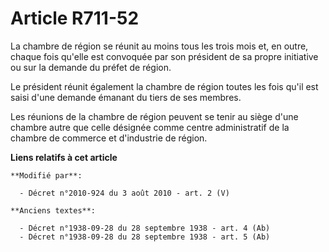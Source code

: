# Article R711-52

La chambre de région se réunit au moins tous les trois mois et, en outre, chaque fois qu'elle est convoquée par son président
de sa propre initiative ou sur la demande du préfet de région.

Le président réunit également la chambre de région toutes les fois qu'il est saisi d'une demande émanant du tiers de ses
membres.

Les réunions de la chambre de région peuvent se tenir au siège d'une chambre autre que celle désignée comme centre
administratif de la chambre de commerce et d'industrie de région.

**Liens relatifs à cet article**

	**Modifié par**:

	  - Décret n°2010-924 du 3 août 2010 - art. 2 (V)

	**Anciens textes**:

	  - Décret n°1938-09-28 du 28 septembre 1938 - art. 4 (Ab)
	  - Décret n°1938-09-28 du 28 septembre 1938 - art. 5 (Ab)
